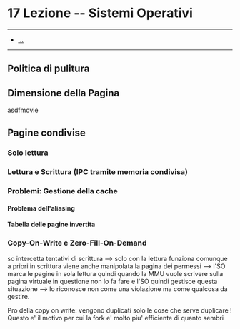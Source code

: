 # 17 Lezione -- Sistemi Operativi
  
---
<!-- TOC -->
- [...](#)
<!-- /TOC -->
---

## Politica di pulitura  
  
## Dimensione della Pagina  
  
asdfmovie 
  
## Pagine condivise  

### Solo lettura
### Lettura e Scrittura (IPC tramite memoria condivisa)

### Problemi: Gestione della cache
####  Problema dell'aliasing 
#### Tabella delle pagine invertita  

### Copy-On-Write e Zero-Fill-On-Demand  
  
so intercetta tentativi di scrittura --> solo con la lettura funziona comunque a priori
in scrittura viene anche manipolata la pagina dei permessi --> l'SO marca le pagine in sola lettura quindi quando la MMU vuole scrivere sulla pagina virtuale in questione non lo fa fare e l'SO quindi gestisce questa situazione --> lo riconosce non come una violazione ma come qualcosa da gestire.  
  
Pro della copy on write: vengono duplicati solo le cose che serve duplicare !  
Questo e' il motivo per cui la fork e' molto piu' efficiente di quanto sembri  
  

